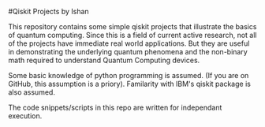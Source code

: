 #Qiskit Projects by Ishan

This repository contains some simple qiskit projects that illustrate the basics of quantum computing. Since this is a field of current active research, not all of the projects have immediate real world applications. But they are useful in demonstrating the underlying quantum phenomena and the non-binary math required to understand Quantum Computing devices.

Some basic knowledge of python programming is assumed. (If you are on GitHub, this assumption is a priory).
Familarity with IBM's qiskit package is also assumed.

The code snippets/scripts in this repo are written for independant execution. 

